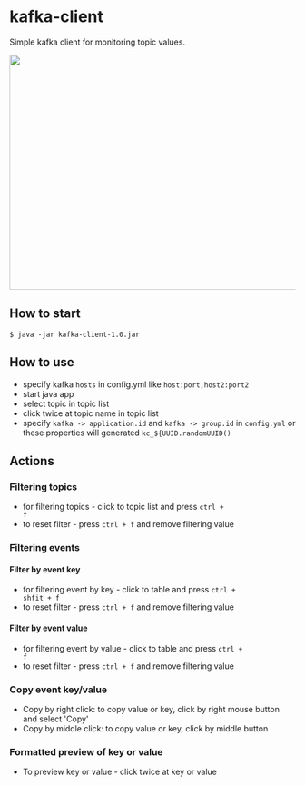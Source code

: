 # kafka-client

Simple kafka client for monitoring topic values.

<!--
![main_window](https://user-images.githubusercontent.com/5479948/136686116-e49a3249-7f31-4f08-be06-0e010e578c03.png)
![view](https://user-images.githubusercontent.com/5479948/136686118-3c34660c-7628-4d55-9415-11cdd42320cf.png)
![preview](https://user-images.githubusercontent.com/5479948/136686119-436d6863-5dea-4fc0-bee1-44bbef42c5de.png)
-->
<img src="https://user-images.githubusercontent.com/5479948/136686118-3c34660c-7628-4d55-9415-11cdd42320cf.png" width="610" height="414">

## How to start

<code>$ java -jar kafka-client-1.0.jar</code>

## How to use

- specify kafka `hosts` in config.yml like `host:port,host2:port2`
- start java app
- select topic in topic list
- click twice at topic name in topic list
- specify `kafka -> application.id` and  `kafka -> group.id` in `config.yml` or these properties will generated `kc_${UUID.randomUUID()`

## Actions

### Filtering topics

- for filtering topics - click to topic list and press <code>ctrl + f</code>
- to reset filter - press <code>ctrl + f</code> and remove filtering value

### Filtering events

#### Filter by event key

- for filtering event by key - click to table and press <code>ctrl + shfit + f</code>
- to reset filter - press <code>ctrl + f</code> and remove filtering value

#### Filter by event value

- for filtering event by value - click to table and press <code>ctrl + f</code>
- to reset filter - press <code>ctrl + f</code> and remove filtering value

### Copy event key/value

- Copy by right click: to copy value or key, click by right mouse button and select 'Copy'
- Copy by middle click: to copy value or key, click by middle button

### Formatted preview of key or value

- To preview key or value - click twice at key or value

